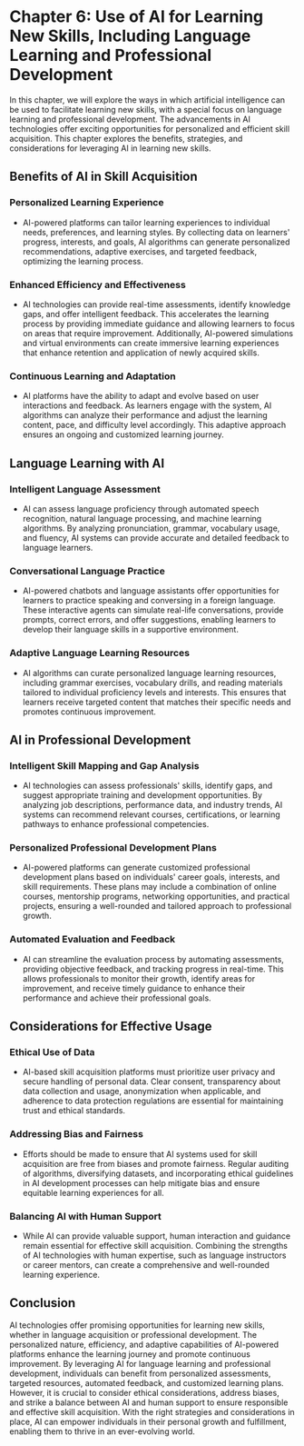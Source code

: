 Chapter 6: Use of AI for Learning New Skills, Including Language Learning and Professional Development
======================================================================================================

In this chapter, we will explore the ways in which artificial intelligence can be used to facilitate learning new skills, with a special focus on language learning and professional development. The advancements in AI technologies offer exciting opportunities for personalized and efficient skill acquisition. This chapter explores the benefits, strategies, and considerations for leveraging AI in learning new skills.

Benefits of AI in Skill Acquisition
-----------------------------------

### Personalized Learning Experience

* AI-powered platforms can tailor learning experiences to individual needs, preferences, and learning styles. By collecting data on learners' progress, interests, and goals, AI algorithms can generate personalized recommendations, adaptive exercises, and targeted feedback, optimizing the learning process.

### Enhanced Efficiency and Effectiveness

* AI technologies can provide real-time assessments, identify knowledge gaps, and offer intelligent feedback. This accelerates the learning process by providing immediate guidance and allowing learners to focus on areas that require improvement. Additionally, AI-powered simulations and virtual environments can create immersive learning experiences that enhance retention and application of newly acquired skills.

### Continuous Learning and Adaptation

* AI platforms have the ability to adapt and evolve based on user interactions and feedback. As learners engage with the system, AI algorithms can analyze their performance and adjust the learning content, pace, and difficulty level accordingly. This adaptive approach ensures an ongoing and customized learning journey.

Language Learning with AI
-------------------------

### Intelligent Language Assessment

* AI can assess language proficiency through automated speech recognition, natural language processing, and machine learning algorithms. By analyzing pronunciation, grammar, vocabulary usage, and fluency, AI systems can provide accurate and detailed feedback to language learners.

### Conversational Language Practice

* AI-powered chatbots and language assistants offer opportunities for learners to practice speaking and conversing in a foreign language. These interactive agents can simulate real-life conversations, provide prompts, correct errors, and offer suggestions, enabling learners to develop their language skills in a supportive environment.

### Adaptive Language Learning Resources

* AI algorithms can curate personalized language learning resources, including grammar exercises, vocabulary drills, and reading materials tailored to individual proficiency levels and interests. This ensures that learners receive targeted content that matches their specific needs and promotes continuous improvement.

AI in Professional Development
------------------------------

### Intelligent Skill Mapping and Gap Analysis

* AI technologies can assess professionals' skills, identify gaps, and suggest appropriate training and development opportunities. By analyzing job descriptions, performance data, and industry trends, AI systems can recommend relevant courses, certifications, or learning pathways to enhance professional competencies.

### Personalized Professional Development Plans

* AI-powered platforms can generate customized professional development plans based on individuals' career goals, interests, and skill requirements. These plans may include a combination of online courses, mentorship programs, networking opportunities, and practical projects, ensuring a well-rounded and tailored approach to professional growth.

### Automated Evaluation and Feedback

* AI can streamline the evaluation process by automating assessments, providing objective feedback, and tracking progress in real-time. This allows professionals to monitor their growth, identify areas for improvement, and receive timely guidance to enhance their performance and achieve their professional goals.

Considerations for Effective Usage
----------------------------------

### Ethical Use of Data

* AI-based skill acquisition platforms must prioritize user privacy and secure handling of personal data. Clear consent, transparency about data collection and usage, anonymization when applicable, and adherence to data protection regulations are essential for maintaining trust and ethical standards.

### Addressing Bias and Fairness

* Efforts should be made to ensure that AI systems used for skill acquisition are free from biases and promote fairness. Regular auditing of algorithms, diversifying datasets, and incorporating ethical guidelines in AI development processes can help mitigate bias and ensure equitable learning experiences for all.

### Balancing AI with Human Support

* While AI can provide valuable support, human interaction and guidance remain essential for effective skill acquisition. Combining the strengths of AI technologies with human expertise, such as language instructors or career mentors, can create a comprehensive and well-rounded learning experience.

Conclusion
----------

AI technologies offer promising opportunities for learning new skills, whether in language acquisition or professional development. The personalized nature, efficiency, and adaptive capabilities of AI-powered platforms enhance the learning journey and promote continuous improvement. By leveraging AI for language learning and professional development, individuals can benefit from personalized assessments, targeted resources, automated feedback, and customized learning plans. However, it is crucial to consider ethical considerations, address biases, and strike a balance between AI and human support to ensure responsible and effective skill acquisition. With the right strategies and considerations in place, AI can empower individuals in their personal growth and fulfillment, enabling them to thrive in an ever-evolving world.
